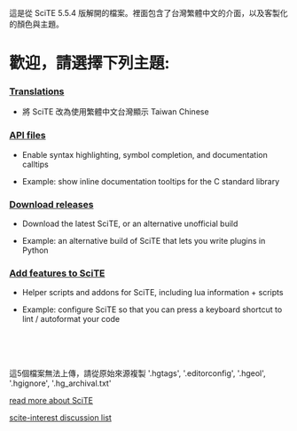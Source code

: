 這是從 SciTE 5.5.4 版解開的檔案。裡面包含了台灣繁體中文的介面，以及客製化的顏色與主題。

# 歡迎，請選擇下列主題:

### [Translations](./files/translations.md)

* 將 SciTE 改為使用繁體中文台灣顯示 Taiwan Chinese

### [API files](./files/api_files.md)

* Enable syntax highlighting, symbol completion, and documentation calltips

* Example: show inline documentation tooltips for the C standard library

### [Download releases](./files/releases.md)

* Download the latest SciTE, or an alternative unofficial build

* Example: an alternative build of SciTE that lets you write plugins in Python 

### [Add features to SciTE](./files/helpers.md)

* Helper scripts and addons for SciTE, including lua information + scripts

* Example: configure SciTE so that you can press a keyboard shortcut to lint / autoformat your code

<br /><br /><br />

這5個檔案無法上傳，請從原始來源複製 '.hgtags', '.editorconfig', '.hgeol', '.hgignore', '.hg_archival.txt'

[read more about SciTE](http://www.scintilla.org/SciTE.html)

[scite-interest discussion list](http://groups.google.com/group/scite-interest)


